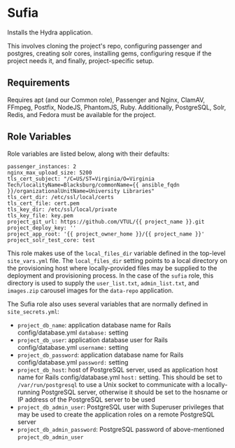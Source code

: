 Sufia
=========

Installs the Hydra application.

This involves cloning the project's repo, configuring passenger and postgres, creating solr cores, installing gems, configuring resque if the project needs it, and finally, project-specific setup.

Requirements
------------

Requires apt (and our Common role), Passenger and Nginx, ClamAV, FFmpeg, Postfix, NodeJS, PhantomJS, Ruby. Additionally, PostgreSQL, Solr, Redis, and Fedora must be available for the project.

Role Variables
--------------

Role variables are listed below, along with their defaults:

    passenger_instances: 2
    nginx_max_upload_size: 5200
    tls_cert_subject: "/C=US/ST=Virginia/O=Virginia Tech/localityName=Blacksburg/commonName={{ ansible_fqdn }}/organizationalUnitName=University Libraries"
    tls_cert_dir: /etc/ssl/local/certs
    tls_cert_file: cert.pem
    tls_key_dir: /etc/ssl/local/private
    tls_key_file: key.pem
    project_git_url: https://github.com/VTUL/{{ project_name }}.git
    project_deploy_key: ''
    project_app_root: '{{ project_owner_home }}/{{ project_name }}'
    project_solr_test_core: test

This role makes use of the `local_files_dir` variable defined in the top-level `site_vars.yml` file. The `local_files_dir` setting points to a local directory on the provisioning host where locally-provided files may be supplied to the deployment and provisioning process. In the case of the `sufia` role, this directory is used to supply the `user_list.txt`, `admin_list.txt`, and `images.zip` carousel images for the `data-repo` application.

The Sufia role also uses several variables that are normally defined in `site_secrets.yml`:

- `project_db_name`: application database name for Rails config/database.yml `database:` setting
- `project_db_user`: application database user for Rails config/database.yml `username:` setting
- `project_db_password`: application database name for Rails config/database.yml `password:` setting
- `project_db_host`: host of PostgreSQL server, used as application host name for Rails config/database.yml `host:` setting. This should be set to `/var/run/postgresql` to use a Unix socket to communicate with a locally-running PostgreSQL server, otherwise it should be set to the hosname or IP address of the PostgreSQL server to be used
- `project_db_admin_user`: PostgreSQL user with Superuser privileges that may be used to create the application roles on a remote PostgreSQL server
- `project_db_admin_password`: PostgreSQL password of above-mentioned `project_db_admin_user`
